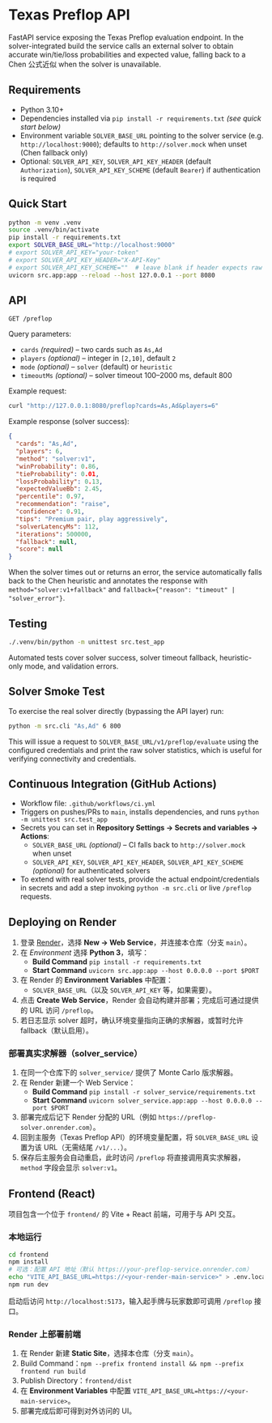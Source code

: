 # Texas Preflop API

FastAPI service exposing the Texas Preflop evaluation endpoint. In the solver-integrated build the
service calls an external solver to obtain accurate win/tie/loss probabilities and expected value,
falling back to a Chen 公式近似 when the solver is unavailable.

## Requirements
- Python 3.10+
- Dependencies installed via `pip install -r requirements.txt` *(see quick start below)*
- Environment variable `SOLVER_BASE_URL` pointing to the solver service (e.g. `http://localhost:9000`); defaults to `http://solver.mock` when unset (Chen fallback only)
- Optional: `SOLVER_API_KEY`, `SOLVER_API_KEY_HEADER` (default `Authorization`), `SOLVER_API_KEY_SCHEME` (default `Bearer`) if authentication is required

## Quick Start
```bash
python -m venv .venv
source .venv/bin/activate
pip install -r requirements.txt
export SOLVER_BASE_URL="http://localhost:9000"
# export SOLVER_API_KEY="your-token"
# export SOLVER_API_KEY_HEADER="X-API-Key"
# export SOLVER_API_KEY_SCHEME=""  # leave blank if header expects raw token
uvicorn src.app:app --reload --host 127.0.0.1 --port 8080
```

## API
`GET /preflop`

Query parameters:
- `cards` *(required)* – two cards such as `As,Ad`
- `players` *(optional)* – integer in `[2,10]`, default `2`
- `mode` *(optional)* – `solver` (default) or `heuristic`
- `timeoutMs` *(optional)* – solver timeout 100–2000 ms, default 800

Example request:
```bash
curl "http://127.0.0.1:8080/preflop?cards=As,Ad&players=6"
```

Example response (solver success):
```json
{
  "cards": "As,Ad",
  "players": 6,
  "method": "solver:v1",
  "winProbability": 0.86,
  "tieProbability": 0.01,
  "lossProbability": 0.13,
  "expectedValueBb": 2.45,
  "percentile": 0.97,
  "recommendation": "raise",
  "confidence": 0.91,
  "tips": "Premium pair, play aggressively",
  "solverLatencyMs": 112,
  "iterations": 500000,
  "fallback": null,
  "score": null
}
```

When the solver times out or returns an error, the service automatically falls back to the Chen
heuristic and annotates the response with `method="solver:v1+fallback"` and
`fallback={"reason": "timeout" | "solver_error"}`.

## Testing
```bash
./.venv/bin/python -m unittest src.test_app
```

Automated tests cover solver success, solver timeout fallback, heuristic-only mode, and validation
errors.

## Solver Smoke Test

To exercise the real solver directly (bypassing the API layer) run:

```bash
python -m src.cli "As,Ad" 6 800
```

This will issue a request to `SOLVER_BASE_URL/v1/preflop/evaluate` using the configured credentials
and print the raw solver statistics, which is useful for verifying connectivity and credentials.

## Continuous Integration (GitHub Actions)

- Workflow file: `.github/workflows/ci.yml`
- Triggers on pushes/PRs to `main`, installs dependencies, and runs `python -m unittest src.test_app`
- Secrets you can set in **Repository Settings → Secrets and variables → Actions**:
  - `SOLVER_BASE_URL` *(optional)* – CI falls back to `http://solver.mock` when unset
  - `SOLVER_API_KEY`, `SOLVER_API_KEY_HEADER`, `SOLVER_API_KEY_SCHEME` *(optional)* for authenticated solvers
- To extend with real solver tests, provide the actual endpoint/credentials in secrets and add a
  step invoking `python -m src.cli` or live `/preflop` requests.

## Deploying on Render

1. 登录 [Render](https://dashboard.render.com/)，选择 **New → Web Service**，并连接本仓库（分支 `main`）。
2. 在 *Environment* 选择 **Python 3**，填写：
   - **Build Command** `pip install -r requirements.txt`
   - **Start Command** `uvicorn src.app:app --host 0.0.0.0 --port $PORT`
3. 在 Render 的 **Environment Variables** 中配置：
   - `SOLVER_BASE_URL`（以及 `SOLVER_API_KEY` 等，如果需要）。
4. 点击 **Create Web Service**，Render 会自动构建并部署；完成后可通过提供的 URL 访问 `/preflop`。
5. 若日志显示 solver 超时，确认环境变量指向正确的求解器，或暂时允许 fallback（默认启用）。

### 部署真实求解器（solver_service）

1. 在同一个仓库下的 `solver_service/` 提供了 Monte Carlo 版求解器。
2. 在 Render 新建一个 Web Service：
   - **Build Command** `pip install -r solver_service/requirements.txt`
   - **Start Command** `uvicorn solver_service.app:app --host 0.0.0.0 --port $PORT`
3. 部署完成后记下 Render 分配的 URL（例如 `https://preflop-solver.onrender.com`）。
4. 回到主服务（Texas Preflop API）的环境变量配置，将 `SOLVER_BASE_URL` 设置为该 URL（无需结尾 `/v1/...`）。
5. 保存后主服务会自动重启，此时访问 `/preflop` 将直接调用真实求解器，`method` 字段会显示 `solver:v1`。

## Frontend (React)

项目包含一个位于 `frontend/` 的 Vite + React 前端，可用于与 API 交互。

### 本地运行

```bash
cd frontend
npm install
# 可选：配置 API 地址（默认 https://your-preflop-service.onrender.com）
echo "VITE_API_BASE_URL=https://<your-render-main-service>" > .env.local
npm run dev
```

启动后访问 `http://localhost:5173`，输入起手牌与玩家数即可调用 `/preflop` 接口。

### Render 上部署前端

1. 在 Render 新建 **Static Site**，选择本仓库（分支 `main`）。
2. Build Command：`npm --prefix frontend install && npm --prefix frontend run build`
3. Publish Directory：`frontend/dist`
4. 在 **Environment Variables** 中配置 `VITE_API_BASE_URL=https://<your-main-service>`。
5. 部署完成后即可得到对外访问的 UI。
